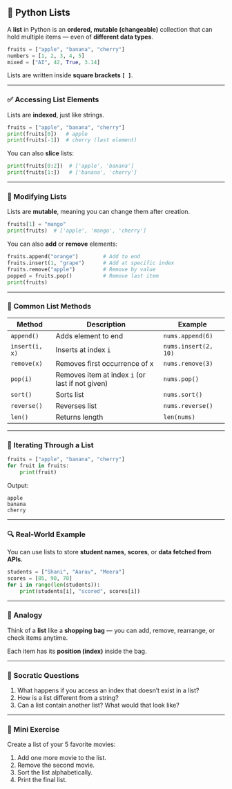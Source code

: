## 📘 Python Lists

A **list** in Python is an **ordered, mutable (changeable)** collection that can hold multiple items — even of **different data types**.

```python
fruits = ["apple", "banana", "cherry"]
numbers = [1, 2, 3, 4, 5]
mixed = ["AI", 42, True, 3.14]
```

Lists are written inside **square brackets `[ ]`**.

---

### ✅ Accessing List Elements

Lists are **indexed**, just like strings.

```python
fruits = ["apple", "banana", "cherry"]
print(fruits[0])   # apple
print(fruits[-1])  # cherry (last element)
```

You can also **slice** lists:

```python
print(fruits[0:2])  # ['apple', 'banana']
print(fruits[1:])   # ['banana', 'cherry']
```

---

### 🧱 Modifying Lists

Lists are **mutable**, meaning you can change them after creation.

```python
fruits[1] = "mango"
print(fruits)  # ['apple', 'mango', 'cherry']
```

You can also **add** or **remove** elements:

```python
fruits.append("orange")        # Add to end
fruits.insert(1, "grape")      # Add at specific index
fruits.remove("apple")         # Remove by value
popped = fruits.pop()          # Remove last item
print(fruits)
```

---

### 🧰 Common List Methods

| Method         | Description                                      | Example              |
| -------------- | ------------------------------------------------ | -------------------- |
| `append()`     | Adds element to end                              | `nums.append(6)`     |
| `insert(i, x)` | Inserts at index `i`                             | `nums.insert(2, 10)` |
| `remove(x)`    | Removes first occurrence of x                    | `nums.remove(3)`     |
| `pop(i)`       | Removes item at index `i` (or last if not given) | `nums.pop()`         |
| `sort()`       | Sorts list                                       | `nums.sort()`        |
| `reverse()`    | Reverses list                                    | `nums.reverse()`     |
| `len()`        | Returns length                                   | `len(nums)`          |

---

### 🔁 Iterating Through a List

```python
fruits = ["apple", "banana", "cherry"]
for fruit in fruits:
    print(fruit)
```

Output:

```
apple
banana
cherry
```

---

### 🔍 Real-World Example

You can use lists to store **student names**, **scores**, or **data fetched from APIs**.

```python
students = ["Shani", "Aarav", "Meera"]
scores = [85, 90, 78]
for i in range(len(students)):
    print(students[i], "scored", scores[i])
```

---

### 🔎 Analogy

Think of a **list** like a **shopping bag** —
you can add, remove, rearrange, or check items anytime.

Each item has its **position (index)** inside the bag.

---

### 🤔 Socratic Questions

1. What happens if you access an index that doesn’t exist in a list?
2. How is a list different from a string?
3. Can a list contain another list? What would that look like?

---

### 📝 Mini Exercise

Create a list of your 5 favorite movies:

1. Add one more movie to the list.
2. Remove the second movie.
3. Sort the list alphabetically.
4. Print the final list.
